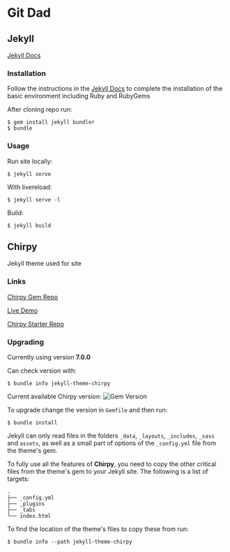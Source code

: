 # Git Dad

## Jekyll

[Jekyll Docs](https://jekyllrb.com/docs/)

### Installation

Follow the instructions in the [Jekyll Docs](https://jekyllrb.com/docs/installation/) to complete the installation of
the basic environment including Ruby and RubyGems

After cloning repo run:

```console
$ gem install jekyll bundler
$ bundle
```

### Usage

Run site locally:

```console
$ jekyll serve
```

With livereload:

```console
$ jekyll serve -l
```

Build:

```console
$ jekyll build
```

## Chirpy

Jekyll theme used for site

### Links

[Chirpy Gem Repo](https://github.com/cotes2020/jekyll-theme-chirpy/)

[Live Demo](https://cotes2020.github.io/chirpy-demo/)

[Chirpy Starter Repo](https://github.com/cotes2020/chirpy-starter)



### Upgrading

Currently using version **7.0.0**

Can check version with:

```console
$ bundle info jekyll-theme-chirpy
```

Current available Chirpy version: ![Gem Version](https://img.shields.io/gem/v/jekyll-theme-chirpy)

To upgrade change the version in `Gemfile` and then run:

```console
$ bundle install
```

Jekyll can only read files in the folders `_data`, `_layouts`, `_includes`, `_sass` and `assets`, as well as a small part of options of the `_config.yml` file from the theme's gem.

To fully use all the features of **Chirpy**, you need to copy the other critical files from the theme's gem to your
Jekyll site. The following is a list of targets:

```shell
.
├── _config.yml
├── _plugins
├── _tabs
└── index.html
```

To find the location of the theme's files to copy these from run:

```console
$ bundle info --path jekyll-theme-chirpy
```
